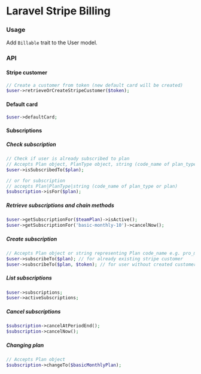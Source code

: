 # Laravel Stripe Billing

### Usage
Add `Billable` trait to the User model.

### API

#### Stripe customer
```php
// Create a customer from token (new default card will be created)
$user->retrieveOrCreateStripeCustomer($token);
```
#### Default card
```php
$user->defaultCard;
```

#### Subscriptions
##### Check subscription
```php
// Check if user is already subscribed to plan
// Accepts Plan object, PlanType object, string (code_name of plan_type or plan) e.g. basic, basic_yearly_90
$user->isSubscribedTo($plan);

// or for subscription
// accepts Plan|PlanType|string (code_name of plan_type or plan)
$subscription->isFor($plan);
```

##### Retrieve subscriptions and chain methods
```php
$user->getSubscriptionFor($teamPlan)->isActive();
$user->getSubscriptionFor('basic-monthly-10')->cancelNow();
```

##### Create subscription
```php
// Accepts Plan object or string representing Plan code_name e.g. pro_monthly_10
$user->subscribeTo($plan); // for already existing stripe customer
$user->subscribeTo($plan, $token); // for user without created customer
```

##### List subscriptions
```php
$user->subscriptions;
$user->activeSubscriptions;
```

##### Cancel subscriptions
```php
$subscription->cancelAtPeriodEnd();
$subscription->cancelNow();
```

##### Changing plan
```php
// Accepts Plan object
$subscription->changeTo($basicMonthlyPlan);
```



